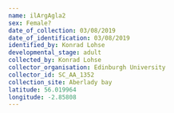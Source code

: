 ```yaml
---
name: ilArgAgla2
sex: Female?
date_of_collection: 03/08/2019
date_of_identification: 03/08/2019
identified_by: Konrad Lohse
developmental_stage: adult
collected_by: Konrad Lohse
collector_organisation: Edinburgh University
collector_id: SC_AA_1352
collection_site: Aberlady bay
latitude: 56.019964
longitude: -2.85808
---
```

